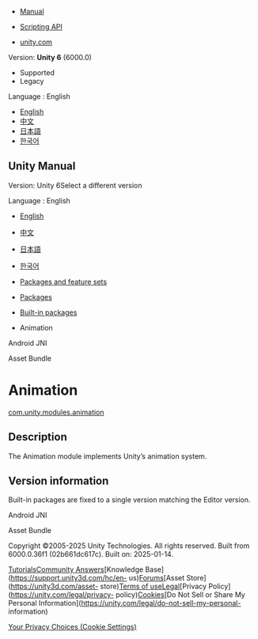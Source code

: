 [](https://docs.unity3d.com)

  * [Manual](../Manual/index.html)
  * [Scripting API](../ScriptReference/index.html)

  * [unity.com](https://unity.com/)

Version: **Unity 6** (6000.0)

  * Supported
  * Legacy

Language : English

  * [English](/Manual/com.unity.modules.animation.html)
  * [中文](/cn/current/Manual/com.unity.modules.animation.html)
  * [日本語](/ja/current/Manual/com.unity.modules.animation.html)
  * [한국어](/kr/current/Manual/com.unity.modules.animation.html)

[](https://docs.unity3d.com)

## Unity Manual

Version: Unity 6Select a different version

Language : English

  * [English](/Manual/com.unity.modules.animation.html)
  * [中文](/cn/current/Manual/com.unity.modules.animation.html)
  * [日本語](/ja/current/Manual/com.unity.modules.animation.html)
  * [한국어](/kr/current/Manual/com.unity.modules.animation.html)

  * [Packages and feature sets](PackagesList.html)
  * [Packages](Packages-all.html)
  * [Built-in packages](pack-build.html)
  * Animation 

[](com.unity.modules.androidjni.html)

Android JNI

[](com.unity.modules.assetbundle.html)

Asset Bundle

# Animation

[com.unity.modules.animation](https://docs.unity3d.com/6000.0/Documentation/ScriptReference/UnityEngine.AnimationModule.html)

## Description

The Animation module implements Unity’s animation system.

## Version information

Built-in packages are fixed to a single version matching the Editor version.

[](com.unity.modules.androidjni.html)

Android JNI

[](com.unity.modules.assetbundle.html)

Asset Bundle

Copyright ©2005-2025 Unity Technologies. All rights reserved. Built from
6000.0.36f1 (02b661dc617c). Built on: 2025-01-14.

[Tutorials](https://learn.unity.com/)[Community
Answers](https://answers.unity3d.com)[Knowledge
Base](https://support.unity3d.com/hc/en-
us)[Forums](https://forum.unity3d.com)[Asset Store](https://unity3d.com/asset-
store)[Terms of
use](https://docs.unity3d.com/Manual/TermsOfUse.html)[Legal](https://unity.com/legal)[Privacy
Policy](https://unity.com/legal/privacy-
policy)[Cookies](https://unity.com/legal/cookie-policy)[Do Not Sell or Share
My Personal Information](https://unity.com/legal/do-not-sell-my-personal-
information)

[Your Privacy Choices (Cookie Settings)](javascript:void\(0\);)

